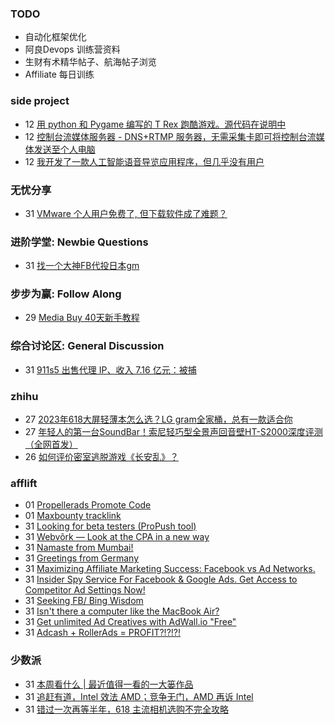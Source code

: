### TODO
-  自动化框架优化
-  阿良Devops 训练营资料
-  生财有术精华帖子、航海帖子浏览
-  Affiliate 每日训练

### side project
<!-- sideproject:START -->
-  12 [用 python 和 Pygame 编写的 T Rex 跑酷游戏。源代码在说明中](https://www.youtube.com/watch?v=pZySIXSelCA)
-  12 [控制台流媒体服务器 - DNS+RTMP 服务器，无需采集卡即可将控制台流媒体发送至个人电脑](https://github.com/Aioros/console-streaming-server)
-  12 [我开发了一款人工智能语音导览应用程序，但几乎没有用户](https://www.reddit.com/r/SideProject/comments/18gpp0e/ive_built_an_ai_audio_tour_app_but_have_almost_no/)<!-- sideproject:END -->


### 无忧分享
<!-- ruyo:START -->
-  31 [VMware 个人用户免费了, 但下载软件成了难题？](https://51.ruyo.net/18669.html)<!-- ruyo:END -->

### 进阶学堂: Newbie Questions
<!-- advertcn1:START -->
-  31 [找一个大神FB代投日本gm](https://www.advertcn.com/thread-115196-1-1.html)<!-- advertcn1:END -->

### 步步为赢: Follow Along
<!-- advertcn2:START -->
-  29 [Media Buy 40天新手教程](https://www.advertcn.com/thread-115158-1-1.html)<!-- advertcn2:END -->

### 综合讨论区: General Discussion
<!-- advertcn3:START -->
-  31 [911s5 出售代理 IP、收入 7.16 亿元：被捕](https://www.advertcn.com/thread-115195-1-1.html)<!-- advertcn3:END -->


### zhihu
<!-- zhihu:START -->
-  27 [2023年618大屏轻薄本怎么选？LG gram全家桶，总有一款适合你](http://zhuanlan.zhihu.com/p/632641888?utm_campaign=rss&utm_medium=rss&utm_source=rss&utm_content=title)
-  27 [年轻人的第一台SoundBar！索尼轻巧型全景声回音壁HT-S2000深度评测（全网首发）](http://zhuanlan.zhihu.com/p/630990296?utm_campaign=rss&utm_medium=rss&utm_source=rss&utm_content=title)
-  26 [如何评价密室逃脱游戏《长安乱》？](http://www.zhihu.com/question/563950552/answer/3045961312?utm_campaign=rss&utm_medium=rss&utm_source=rss&utm_content=title)<!-- zhihu:END -->

### afflift
<!-- afflift:START -->
-  01 [Propellerads Promote Code](https://afflift.com/f/threads/propellerads-promote-code.13215/)
-  01 [Maxbounty tracklink](https://afflift.com/f/threads/maxbounty-tracklink.13219/)
-  31 [Looking for beta testers &lpar;ProPush tool&rpar;](https://afflift.com/f/threads/looking-for-beta-testers-propush-tool.11522/)
-  31 [Webvõrk — Look at the CPA in a new way](https://afflift.com/f/threads/webv%C3%B5rk-%E2%80%94-look-at-the-cpa-in-a-new-way.2820/)
-  31 [Namaste from Mumbai!](https://afflift.com/f/threads/namaste-from-mumbai.13207/)
-  31 [Greetings from Germany](https://afflift.com/f/threads/greetings-from-germany.13210/)
-  31 [Maximizing Affiliate Marketing Success: Facebook vs Ad Networks.](https://afflift.com/f/threads/maximizing-affiliate-marketing-success-facebook-vs-ad-networks.13218/)
-  31 [Insider Spy Service For Facebook &amp; Google Ads. Get Access to Competitor Ad Settings Now!](https://afflift.com/f/threads/insider-spy-service-for-facebook-google-ads-get-access-to-competitor-ad-settings-now.13060/)
-  31 [Seeking FB/ Bing Wisdom](https://afflift.com/f/threads/seeking-fb-bing-wisdom.13214/)
-  31 [Isn&#39;t there a computer like the MacBook Air?](https://afflift.com/f/threads/isnt-there-a-computer-like-the-macbook-air.13211/)
-  31 [Get unlimited Ad Creatives with AdWall.io &quot;Free&quot;](https://afflift.com/f/threads/get-unlimited-ad-creatives-with-adwall-io-free.13217/)
-  31 [Adcash + RollerAds = PROFIT?!?!?!](https://afflift.com/f/threads/adcash-rollerads-profit.13107/)<!-- afflift:END -->

### 少数派
<!-- sspai:START -->
-  31 [本周看什么 | 最近值得一看的一大篓作品](https://sspai.com/post/89259)
-  31 [追赶有道，Intel 效法 AMD；竞争无门，AMD 再诉 Intel](https://sspai.com/prime/story/sv-anecdotes-09)
-  31 [错过一次再等半年，618 主流相机选购不完全攻略](https://sspai.com/post/89245)<!-- sspai:END -->
